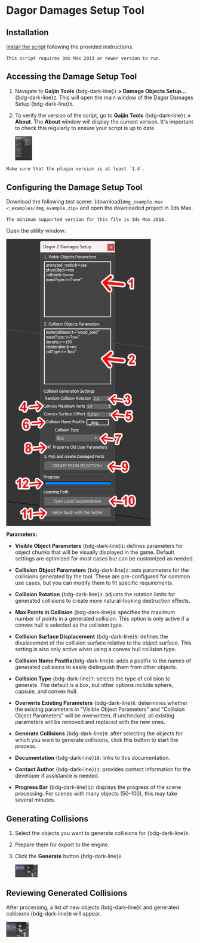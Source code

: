 # Dagor Damages Setup Tool

## Installation

[Install the script](installation.md) following the provided instructions.

```{important}
This script requires 3ds Max 2013 or newer version to run.
```

## Accessing the Damage Setup Tool

1. Navigate to **Gaijin Tools** {bdg-dark-line}`1` **> Damage Objects Setup...**
   {bdg-dark-line}`2`. This will open the main window of the Dagor Damages
   Setup {bdg-dark-line}`3`.

2. To verify the version of the script, go to **Gaijin Tools**
   {bdg-dark-line}`1` **> About**. The **About** window will display the current
   version. It's important to check this regularly to ensure your script is up
   to date.

   <img src="_images/damages_setup_01.png" alt="Damage Setup Tool" align="center" width="45em">

```{note}
Make sure that the plugin version is at least `1.4`.
```

## Configuring the Damage Setup Tool

Download the following test scene:
{download}`dmg_example.max <_examples/dmg_example.zip>`
and open the downloaded project in 3ds Max.

```{note}
The minimum supported version for this file is 3ds Max 2018.
```

Open the utility window:

<img src="_images/damages_setup_02.png" alt="Damage Setup Tool" align="center">

**Parameters:**

- **Visible Object Parameters** {bdg-dark-line}`1`: defines parameters for
  object chunks that will be visually displayed in the game. Default settings
  are optimized for most cases but can be customized as needed.

- **Collision Object Parameters** {bdg-dark-line}`2`: sets parameters for the
  collisions generated by the tool. These are pre-configured for common use
  cases, but you can modify them to fit specific requirements.

- **Collision Rotation** {bdg-dark-line}`3`: adjusts the rotation limits for
  generated collisions to create more natural-looking destruction effects.

- **Max Points in Collision** {bdg-dark-line}`4`: specifies the maximum number
   of points in a generated collision. This option is only active if a convex
   hull is selected as the collision type.

- **Collision Surface Displacement** {bdg-dark-line}`5`: defines the
  displacement of the collision surface relative to the object surface. This
  setting is also only active when using a convex hull collision type.

- **Collision Name Postfix**{bdg-dark-line}`6`: adds a postfix to the names of
  generated collisions to easily distinguish them from other objects.

- **Collision Type** {bdg-dark-line}`7`: selects the type of collision to
  generate. The default is a box, but other options include sphere, capsule, and
  convex hull.

- **Overwrite Existing Parameters** {bdg-dark-line}`8`: determines whether the
  existing parameters in "Visible Object Parameters" and "Collision Object
  Parameters" will be overwritten. If unchecked, all existing parameters will be
  removed and replaced with the new ones.

- **Generate Collisions** {bdg-dark-line}`9`: after selecting the objects for
  which you want to generate collisions, click this button to start the process.

- **Documentation** {bdg-dark-line}`10`: links to this documentation.

- **Contact Author** {bdg-dark-line}`11`: provides contact information for the
  developer if assistance is needed.

- **Progress Bar** {bdg-dark-line}`12`: displays the progress of the scene
  processing. For scenes with many objects (50-100), this may take several
  minutes.

## Generating Collisions

1. Select the objects you want to generate collisions for {bdg-dark-line}`A`.
2. Prepare them for export to the engine.
3. Click the **Generate** button {bdg-dark-line}`B`.

   <img src="_images/damages_setup_03.png" alt="Damage Setup Tool" align="center" width="60em">

## Reviewing Generated Collisions

After processing, a list of new objects {bdg-dark-line}`C` and generated
collisions {bdg-dark-line}`D` will appear.

<img src="_images/damages_setup_04.png" alt="Damage Setup Tool" align="center" width="60em">


